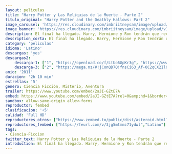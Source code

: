 ```yaml
---
layout: peliculas
title: "Harry Potter y Las Reliquias de la Muerte - Parte 2"
titulo_original: "Harry Potter and the Deathly Hallows: Part 2"
image_carousel: 'https://res.cloudinary.com/imbriitneysam/image/upload/v1542941552/parte2-poster-min.jpg'
image_banner: 'https://res.cloudinary.com/imbriitneysam/image/upload/v1542941553/parte2-banner-min.jpg'
description: El final ha llegado. Harry, Hermione y Ron tendrán que recuperar la espada de Gryffindor para encontrar y destruir los últimos horrocruxes. Mientras tanto, Lord Voldemort está a punto de apoderarse por completo de Hogwarts y de conseguir su objetivo, matar a Harry Potter. La única esperanza de Harry es encontrar los horrocruxes antes de que Voldemort lo encuentre a él. Buscando pistas, descubre una antigua y olvidada historia, la leyenda de las reliquias de la muerte, que podría dar al malvado Lord el poder definitivo. Pero el futuro de Harry está escrito desde que nació e incluye una misión para la que se ha estado preparando desde que llegó a Hogwarts, la batalla final contra Voldemort.
description_corta: El final ha llegado. Harry, Hermione y Ron tendrán que recuperar la espada de Gryffindor para encontrar y destruir los últimos horrocruxes. Mientras tanto, Lord Voldemort está a punto de apoderarse por completo de Hogwarts y de conseguir su...
category: 'peliculas'
idioma: 'Latino'
descargas: 'yes'
descargas2:
    descarga-1: ["1", "https://openload.co/f/LtUo6GpKr3g", "https://www.google.com/s2/favicons?domain=openload.co","OpenLoad","https://res.cloudinary.com/imbriitneysam/image/upload/v1541473684/mexico.png", "Latino", "Full HD"]
    descarga-3: ["2", "https://mega.nz/#!jConQD7Q!fnsCi63_Af-OC2qCX2IlO_IAi9LqK_X64D316XZhhec", "https://www.google.com/s2/favicons?domain=mega.nz","Mega","https://res.cloudinary.com/imbriitneysam/image/upload/v1541473684/mexico.png", "Latino", "Full HD"]
anio: '2011'
duracion: '2h 10 min'
estrellas: '5'
genero: Ciencia Ficción, Misterio, Aventura
trailer: https://www.youtube.com/embed/2aJI-GZtE7A
embed: https://www.youtube.com/embed/2aJI-GZtE7A?rel=0&amp;hd=1&border=0&wmode=opaque&enablejsapi=1&modestbranding=1&controls=1&showinfo=1
sandbox: allow-same-origin allow-forms
reproductor: fembed
clasificacion: '+5'
calidad: 'Full HD'
reproductores_otros: ["https://www.zembed.to/public/dist/asteroid.html?id=1fd5a3bb5298d51face06c48be24bec0&title=Harry%20Potter%20and%20the%20Deathly%20Hallows%20-%20Part%202","Latino","https://gdriveplayer.me/embed2.php?link=uXThKpRJJ4wpLRqW2tMAQQrtDTJSYRVcP2lLSI15R9FI8jMga7sR2G77HMf8SuekAXvahp696MKKk3x6ICy68h75kwqsPwmUnScglOd5ZgFhMpAquEVTDjRmsjjUoZ9L8mP1oGJKCEqWfOV4hc38WbhV54nk11iK7KUlb1lkN6RZrvclULTNLbRFrlMI4Y0Twjxq15dS03aUfcRkdaEbSs","Latino","https://api.cuevana3.io/stream/index.php?file=ek5lbm9xYWNrS0xYMTZLa2xNbkdvY3ZTb3BtZng4TGp6ZFpobGFMUGtPTFJ5SnFUWU5MSzZkUFhZR1JwbTVha25KR1VvcVBWMGVMWWtaYWhvSkhFNlpXVlkyTnBrcGpmMk5PblpHSFAwYWM9","Latino","https://mstream.website/ohfigrcbjpd9","Latino"]
reproductores_fembed: ["https://feurl.com/v/3jg5mtmmz71ydwl","Latino"]
tags:
- Ciencia-Ficcion
twitter_text: Harry Potter y Las Reliquias de la Muerte - Parte 2
introduction: El final ha llegado. Harry, Hermione y Ron tendrán que recuperar la espada de Gryffindor para encontrar y destruir los últimos horrocruxes. Mientras tanto, Lord Voldemort está a punto de apoderarse por completo de Hogwarts y de conseguir su
---
```












